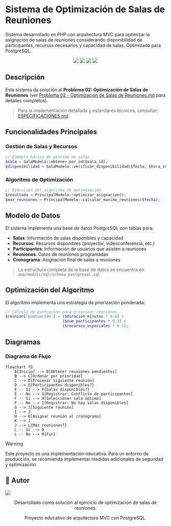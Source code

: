 # Sistema de Optimización de Salas de Reuniones

Sistema desarrollado en PHP con arquitectura MVC para optimizar la asignación de salas de reuniones considerando disponibilidad de participantes, recursos necesarios y capacidad de salas. Optimizado para PostgreSQL.

<div align="center">
  <img src="https://img.shields.io/badge/-PHP-000000?style=for-the-badge&logo=php&labelColor=282c34"/>
  <img src="https://img.shields.io/badge/-PostgreSQL-000000?style=for-the-badge&logo=postgresql&labelColor=282c34"/>
  <img src="https://img.shields.io/badge/-XAMPP-000000?style=for-the-badge&logo=xampp&labelColor=282c34"/>
  <img src="https://img.shields.io/badge/-Composer-000000?style=for-the-badge&logo=composer&labelColor=282c34"/>
</div>

## Descripción

Este sistema da solución al **Problema 02: Optimización de Salas de Reuniones** (ver [Problema 02 - Optimización de Salas de Reuniones.md](Problema%2002%20-%20Optimización%20de%20Salas%20de%20Reuniones.md) para detalles completos).

> Para la implementación detallada y estándares técnicos, consultar: [ESPECIFICACIONES.md](ESPECIFICACIONES.md)

## Funcionalidades Principales

### Gestión de Salas y Recursos

```php
// Ejemplo básico de gestión de salas
$sala = SalaModelo::obtener_por_id($sala_id);
$disponibilidad = SalaModelo::verificar_disponibilidad($fecha, $hora_inicio, $hora_fin);
```

### Algoritmo de Optimización

```php
// Ejecución del algoritmo de optimización
$resultado = PrincipalModelo::optimizar_asignacion();
$max_reuniones = PrincipalModelo::calcular_maximo_reuniones($fecha);
```

## Modelo de Datos

El sistema implementa una base de datos PostgreSQL con tablas para:

- **Salas**: Información de salas disponibles y capacidad
- **Recursos**: Recursos disponibles (proyector, videoconferencia, etc.)
- **Participantes**: Información de usuarios que asisten a reuniones
- **Reuniones**: Datos de reuniones programadas
- **Cronograma**: Asignación final de salas a reuniones

> La estructura completa de la base de datos se encuentra en `app/models/sql/schema_postgresql.sql`

## Optimización del Algoritmo

El algoritmo implementa una estrategia de priorización ponderada:

```php
// Cálculo de puntuación para priorizar reuniones
$reunion['puntuacion'] = ($duracion_minutos * 0.6) +
                         ($num_participantes * 0.3) +
                         ($recursos_especiales * 0.1);
```

## Diagramas

### Diagrama de Flujo

```mermaid
flowchart TD
    A[Inicio] --> B[Obtener reuniones pendientes]
    B --> C[Ordenar por prioridad]
    C --> D[Procesar siguiente reunión]
    D --> E{Participantes disponibles?}
    E -- Sí --> F{Salas disponibles?}
    E -- No --> G[Registrar: Conflicto de participantes]
    F -- Sí --> H[Seleccionar sala óptima]
    F -- No --> I[Registrar: No hay salas disponibles]
    G --> J[Siguiente reunión]
    I --> J
    H --> K[Asignar reunión al cronograma]
    K --> J
    J --> L{Más reuniones?}
    L -- Sí --> D
    L -- No --> M[Fin]
```

> [!WARNING]
>
> Este proyecto es una implementación educativa. Para un entorno de producción, se recomienda implementar medidas adicionales de seguridad y optimización.

## 🥷 Autor

<a href="https://github.com/hk4u-dxv">
  <img src="https://img.shields.io/badge/-hk4u--dxv-000000?style=for-the-badge&logo=github&labelColor=282c34"/>
</a>

<div align="center">
  <p>Desarrollado como solución al ejercicio de optimización de salas de reuniones.</p>
  <p>Proyecto educativo de arquitectura MVC con PostgreSQL.</p>
</div>
